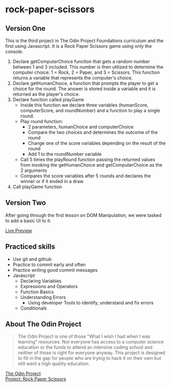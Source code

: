 # rock-paper-scissors

## Version One

This is the third project in The Odin Project Foundations curriculum and the first using Javascript. It is a Rock Paper Scissors game using only the console. 

1. Declare getComputerChoice function that gets a random number between 1 and 3 included. This number is then utilized to determine the computer choice: 1 = Rock, 2 = Paper, and 3 = Scissors. This function returns a variable that represents the computer's choice.
2. Declare getHumanChoice, a function that prompts the player to get a choice for the round. The answer is stored inside a variable and it is returned as the player's choice.
3. Declare function called playGame
    - Inside this function we declare three variables (humanScore, computerScore, and roundNumber) and a function to play a single round.
    - Play round function:
        - 2 parameters, humanChoice and computerChoice
        - Compare the two choices and determines the outcome of the round
        - Change one of the score variables depending on the result of the round
        - Add 1 to the roundNumber variable
    - Call 5 times the playRound function passing the returned values from invoking the getHumanChoice and getComputerChoice as the 2 arguments
    - Compares the score variables after 5 rounds and declares the winner or if it ended in a draw
4. Call playGame function

## Version Two

After going through the first lesson on DOM Manipulation, we were tasked to add a basic UI to it. 

[Live Preview](https://jlcarg.github.io/rock-paper-scissors/)

## Practiced skills

* Use git and github
* Practice to commit early and often
* Practice writing good commit messages
* Javascript
    - Declaring Variables
    - Expressions and Operators
    - Function Basics
    - Understanding Errors
        - Using developer Tools to identify, understand and fix errors
    - Conditionals

## About The Odin Project

> The Odin Project is one of those "What I wish I had when I was learning" resources. Not everyone has access to a computer science education or the funds to attend an intensive coding school and neither of those is right for everyone anyway. This project is designed to fill in the gap for people who are trying to hack it on their own but still want a high quality education.

[The Odin Project](https://www.theodinproject.com/)  
[Project: Rock Paper Scissors](https://www.theodinproject.com/lessons/foundations-rock-paper-scissors)

